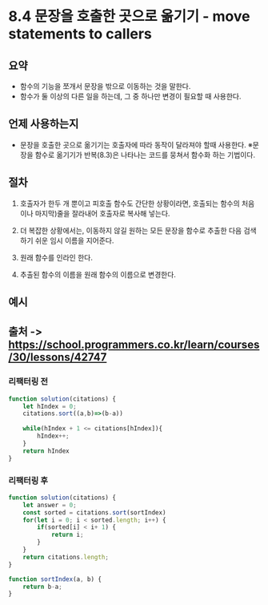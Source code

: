 # 8.4 문장을 호출한 곳으로 옮기기 - move statements to callers

## 요약
- 함수의 기능을 쪼개서 문장을 밖으로 이동하는 것을 말한다.
- 함수가 둘 이상의 다른 일을 하는데, 그 중 하나만 변경이 필요할 때 사용한다.

## 언제 사용하는지
- 문장을 호출한 곳으로 옮기기는 호출자에 따라 동작이 달라져야 할때 사용한다.
※문장을 함수로 옮기기가 반복(8.3)은 나타나는 코드를 뭉쳐서 함수화 하는 기법이다.

## 절차
1. 호출자가 한두 개 뿐이고 피호출 함수도 간단한 상황이라면, 호출되는 함수의 처음 이나 마지막)줄을 잘라내어 호출자로 복사해 넣는다.

2. 더 복잡한 상황에서는, 이동하지 않길 원하는 모든 문장을 함수로 추출한 다음 검색하기 쉬운 임시 이름을 지어준다.

3. 원래 함수를 인라인 한다.

4. 추출된 함수의 이름을 원래 함수의 이름으로 변경한다.

## 예시

## 출처 -> https://school.programmers.co.kr/learn/courses/30/lessons/42747

### 리팩터링 전

```js
function solution(citations) {
    let hIndex = 0;
    citations.sort((a,b)=>(b-a))
    
    while(hIndex + 1 <= citations[hIndex]){
        hIndex++;
    }
    return hIndex
}

```

### 리팩터링 후

```js
function solution(citations) {
    let answer = 0;
    const sorted = citations.sort(sortIndex)
    for(let i = 0; i < sorted.length; i++) {
        if(sorted[i] < i+ 1) {
            return i;
        } 
    }
    return citations.length;
}

function sortIndex(a, b) {
    return b-a;
}
```